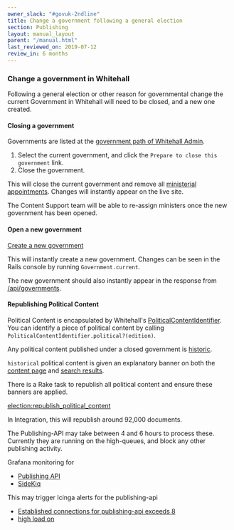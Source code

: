 ```yaml
---
owner_slack: "#govuk-2ndline"
title: Change a government following a general election
section: Publishing
layout: manual_layout
parent: "/manual.html"
last_reviewed_on: 2019-07-12
review_in: 6 months
---
```


### Change a government in Whitehall

Following a general election or other reason for governmental change the current Government in Whitehall will need to be closed, and a new one created.

#### Closing a government

Governments are listed at the [government path of Whitehall Admin](https://whitehall-admin.integration.publishing.service.gov.uk/government/admin/governments).

1. Select the current government, and click the `Prepare to close this government` link.
2. Close the government.

This will close the current government and remove all [ministerial appointments](https://www.integration.publishing.service.gov.uk/government/ministers). Changes will instantly appear on the live site.

The Content Support team will be able to re-assign ministers once the new government has been opened.

#### Open a new government

[Create a new government](https://whitehall-admin.integration.publishing.service.gov.uk/government/admin/governments/new)

This will instantly create a new government. Changes can be seen in the Rails console by running `Government.current`.

The new government should also instantly appear in the response from [/api/governments](https://www.integration.publishing.service.gov.uk/api/governments).

#### Republishing Political Content

Political Content is encapsulated by Whitehall's [PoliticalContentIdentifier](https://github.com/alphagov/whitehall/blob/master/lib/political_content_identifier.rb). You can identify a piece of political content by calling `PoliticalContentIdentifier.political?(edition)`.

Any political content published under a closed government is [historic](https://github.com/alphagov/whitehall/blob/e518218355d158bfff036a02e312dda714da0aa6/app/models/edition.rb#L647).

`historical` political content is given an explanatory banner on both the [content page](https://www.gov.uk/government/speeches/the-issuing-withdrawal-or-refusal-of-passports) and [search results](https://www.gov.uk/search/all?keywords=The+issuing%2C+withdrawal+or+refusal+of+passports&order=relevance).

There is a Rake task to republish all political content and ensure these banners are applied.

[election:republish_political_content](https://deploy.integration.publishing.service.gov.uk/job/run-rake-task/parambuild/?delay=0sec&TARGET_APPLICATION=whitehall&MACHINE_CLASS=whitehall_backend&RAKE_TASK=election:republish_political_content)

In Integration, this will republish around 92,000 documents.

The Publishing-API may take between 4 and 6 hours to process these. Currently they are running on the high-queues, and block any other publishing activity.

Grafana monitoring for
* [Publishing API](https://grafana.integration.publishing.service.gov.uk/dashboard/file/publishing-api.json?refresh=5s&orgId=1&from=now-6h&to=now)
* [SideKiq](https://grafana.integration.publishing.service.gov.uk/dashboard/file/sidekiq.json?refresh=1m&orgId=1&from=now-6h&to=now&var-Application=whitehall&var-Queues=All)

This may trigger Icinga alerts for the publishing-api
* [Established connections for publishing-api exceeds 8](https://graphite.integration.govuk.digital/render/?width=1000&height=600&colorList=red,orange,blue,green,purple,brown&target=alias%28dashed%28constantLine%2810%29%29,%22critical%22%29&target=alias%28dashed%28constantLine%288%29%29,%22warning%22%29&target=publishing_api-ip-10-1-4-39_eu-west-1_compute_internal.tcpconns-3093-local.tcp_connections-ESTABLISHED)
* [high load on](https://grafana.integration.govuk.digital/dashboard/file/machine.json?refresh=1m&orgId=1&var-hostname=publishing_api-ip-10-1-4-39_eu-west-1_compute_internal)
